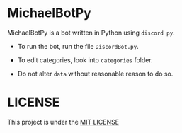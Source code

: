 # MichaelBotPy
MichaelBotPy is a bot written in Python using `discord py`.

- To run the bot, run the file `DiscordBot.py`.

- To edit categories, look into `categories` folder.

- Do not alter `data` without reasonable reason to do so.

# LICENSE
This project is under the [MIT LICENSE](https://github.com/MikeJollie2707/MichaelBotPy/blob/master/LICENSE)